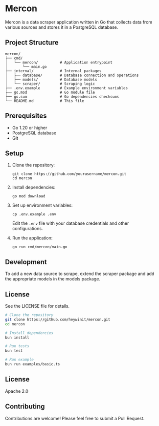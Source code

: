 # Mercon

Mercon is a data scraper application written in Go that collects data from various sources and stores it in a PostgreSQL database.

## Project Structure

```
mercon/
├── cmd/
│   └── mercon/          # Application entrypoint
│       └── main.go
├── internal/            # Internal packages
│   ├── database/        # Database connection and operations
│   ├── models/          # Database models
│   └── scraper/         # Scraping logic
├── .env.example         # Example environment variables
├── go.mod               # Go module file
├── go.sum               # Go dependencies checksums
└── README.md            # This file
```

## Prerequisites

- Go 1.20 or higher
- PostgreSQL database
- Git

## Setup

1. Clone the repository:
   ```
   git clone https://github.com/yourusername/mercon.git
   cd mercon
   ```

2. Install dependencies:
   ```
   go mod download
   ```

3. Set up environment variables:
   ```
   cp .env.example .env
   ```
   Edit the `.env` file with your database credentials and other configurations.

4. Run the application:
   ```
   go run cmd/mercon/main.go
   ```

## Development

To add a new data source to scrape, extend the scraper package and add the appropriate models in the models package.

## License

See the LICENSE file for details.

```bash
# Clone the repository
git clone https://github.com/heywinit/mercon.git
cd mercon

# Install dependencies
bun install

# Run tests
bun test

# Run example
bun run examples/basic.ts
```

## License

Apache 2.0

## Contributing

Contributions are welcome! Please feel free to submit a Pull Request.
